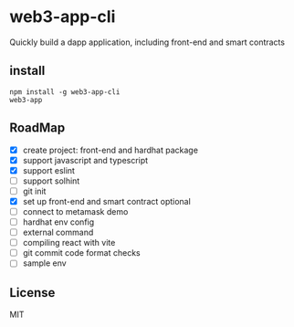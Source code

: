 # web3-app-cli

Quickly build a dapp application, including front-end and smart contracts

## install

```shell
npm install -g web3-app-cli
web3-app
```


## RoadMap

- [x] create project: front-end and hardhat package
- [x] support javascript and typescript
- [x] support eslint
- [ ] support solhint
- [ ] git init
- [x] set up front-end and smart contract optional
- [ ] connect to metamask demo
- [ ] hardhat env config
- [ ] external command
- [ ] compiling react with vite
- [ ] git commit code format checks
- [ ] sample env

## License

MIT